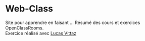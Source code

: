 # Web-Class


Site pour apprendre en faisant ... Résumé des cours et exercices OpenClassRooms.  
Exercice réalisé avec [Lucas Vittaz](https://github.com/lucas-vittaz)
